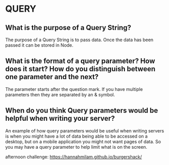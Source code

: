 #  QUERY

## What is the purpose of a Query String?
The purpose of a Query String is to pass data. Once the data has been passed it can be stored in Node.

## What is the format of a query parameter? How does it start? How do you distinguish between one parameter and the next?
The parameter starts after the question mark. If you have multiple parameters then they are separated by an & symbol.

## When do you think Query parameters would be helpful when writing your server?
An example of how query parameters would be useful when writing servers is when you might have a lot of data being able to be accessed on a desktop, but on a mobile application you might not want pages of data. So you may have a query parameter to help limit what is on the screen.

afternoon challenge: https://hannahmilam.github.io/burgershack/